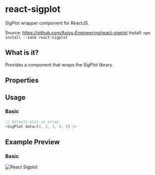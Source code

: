 react-sigplot
===============

SigPlot wrapper component for ReactJS.

Source: https://github.com/Axios-Engineering/react-sigplot
Install: `npm install --save react-sigplot`

## What is it?

Provides a component that wraps the SigPlot library.

## Properties

## Usage

### Basic

```js
// Default plot an array
<SigPlot data=[1, 2, 3, 4, 5] />
```

## Example Preview

### Basic

![React Sigplot](https://i.imgur.com/KnL4ZmQ.png)
